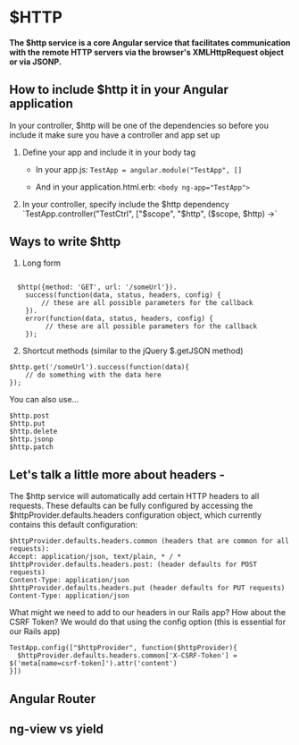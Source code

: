 # $HTTP

#### The $http service is a core Angular service that facilitates communication with the remote HTTP servers via the browser's XMLHttpRequest object or via JSONP.


## How to include $http it in your Angular application

In your controller, $http will be one of the dependencies so before you include it make sure you have a controller and app set up

1. Define your app and include it in your body tag

	- In your app.js: `TestApp = angular.module("TestApp", []`

	- And in your application.html.erb: `<body ng-app="TestApp">`

3. In your controller, specify include the $http dependency `TestApp.controller("TestCtrl", ["$scope", "$http", ($scope, $http) ->`

## Ways to write $http

1. Long form

```

  $http({method: 'GET', url: '/someUrl'}).
    success(function(data, status, headers, config) {
	    // these are all possible parameters for the callback
    }).
    error(function(data, status, headers, config) {
    	 // these are all possible parameters for the callback
    });

```

2. Shortcut methods  (similar to the jQuery $.getJSON method)

```
$http.get('/someUrl').success(function(data){
	// do something with the data here
});
```

You can also use...

```
$http.post
$http.put
$http.delete
$http.jsonp
$http.patch
```

## Let's talk a little more about headers -

The $http service will automatically add certain HTTP headers to all requests. These defaults can be fully configured by accessing the $httpProvider.defaults.headers configuration object, which currently contains this default configuration:

```
$httpProvider.defaults.headers.common (headers that are common for all requests):
Accept: application/json, text/plain, * / *
$httpProvider.defaults.headers.post: (header defaults for POST requests)
Content-Type: application/json
$httpProvider.defaults.headers.put (header defaults for PUT requests)
Content-Type: application/json
```

What might we need to add to our headers in our Rails app? How about the CSRF Token? We would do that using the config option (this is essential for our Rails app)

```
TestApp.config(["$httpProvider", function($httpProvider){
  $httpProvider.defaults.headers.common['X-CSRF-Token'] = $('meta[name=csrf-token]').attr('content')
}])
```

## Angular Router

## ng-view vs yield
